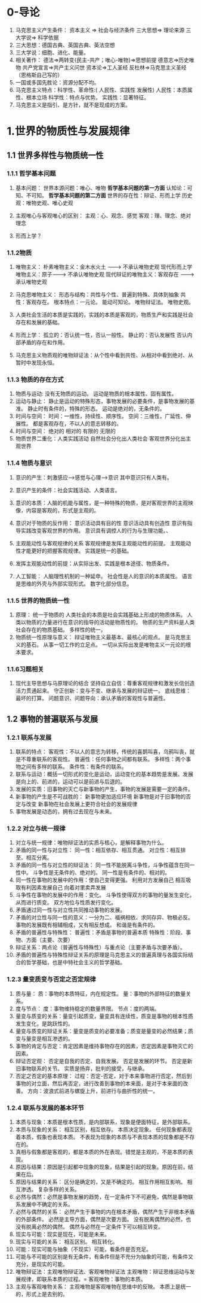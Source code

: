 # 0-导论
1. 马克思主义产生条件：
		资本主义 => 社会与经济条件
		三大思想=> 理论来源
		三大学说=> 科学依据
2. 三大思想：德国古典、英国古典、英法空想
3. 三大学说：细胞、进化、能量。
4. 相关著作：
		德法=>两转变{民主-共产；唯心-唯物}=>思想前提
		德意志=>历史唯物
		共产党宣言=>共产主义问世
		资本论=>工人圣经
		反杜林=>马克思主义圣经（恩格斯自己写的）
5. 一国或多国先胜论：资源分配不均。
6. 马克思主义特点：科学性、革命性:( 人民性、实践性 发展性)
		人民性：本质属性、根本立场
		科学性：特点与优势。
		实践性：显著特征。
7. 马克思主义是指引、是方针，就不是现成的方案。

# 1.世界的物质性与发展规律

## 1.1 世界多样性与物质统一性

### 1.1.1 哲学基本问题
1. 基本问题：
	世界本源问题：唯心、唯物   **哲学基本问题的第一方面**
	认知论：可知、不可知。        **哲学基本问题的第二方面**
	世界的存在性：辩证、形而上学
	历史观：唯物史观、唯心史观

2. 主观唯心与客观唯心的区别：
	主观：心、观念、感觉
	客观：理、理念、绝对理念

3. 形而上学？

### 1.1.2物质

1. 唯物主义：
	朴素唯物主义：金木水火土 ---> 不承认唯物史观
	现代形而上学唯物主义：原子---> 不承认唯物史观
	现代辩证的唯物主义：客观存在 ---> 承认唯物史观

2. 马克思唯物主义：
	形态与结构：共性与个性、普遍到特殊、具体到抽象
	共性：客观存在。
	根本特点：一元论。
	能动可知论。
	唯物辩证法。
	唯物史观。
3. 人类社会生活的本质是实践的，实践的本质是客观的，物质生产和实践是社会存在和发展的基础。
4. 形而上学：
	孤立的：否认统一性，否认一般性。
	静止的：否认发展性
	否认内部矛盾的存在和作用。
5. 马克思主义物质观的唯物辩证法：从个性中看到共性、从相对中看到绝对、从暂时中发现永恒。
### 1.1.3 物质的存在方式

1. 物质与运动:
	没有无物质的运动。
	运动是物质的根本属性、固有属性。
2. 运动与静止：
	静止是运动的特殊形态，事物发展的必要条件，是事物发展的基准。
	静止时有条件的，特殊的形态。
	运动是绝对的，无条件的。
3. 时间与空间：
	时间：一维性，持续性、顺序性。
	空间：三维性，广延性、伸展性。
	都是客观存在，不以人的意志转移的。
4. 时间与空间：
	绝对的
	相对的
	有限的
	无限的
5. 物质世界二重化：人类实践活动
	自然社会分化出人类社会
	客观世界分化出主观世界

### 1.1.4 物质与意识

1. 意识的产生：刺激感应-->感觉与心理-->意识
	其中意识只有人类有。

2. 意识产生的条件：社会实践活动、人类语言。
3. 意识的本质：人脑的机能与属性，是一种特殊的物质，是对客观世界的主观映像，内容是客观的，形式是主观的。
4. 意识对于物质的反作用：
	意识活动具有目的性
	意识活动具有创造性
	意识有指导实践改变客观世界的作用。
	意识具有调控人的行为与生理功能。、
5. 主观能动性与客观规律的关系
   客观规律是发挥主观能动性的前提。
   主观能动性才能更好的把握客观规律。
   实践是统一的基础。
6. 发挥主观能动性的前提：从实际出发、实践是根本途径、物质条件。
8. 人工智能：
	人脑理性机制的一种延申。
	社会性是人的意识的本质属性。
	语言是思维的外壳与外部实现形式。
	数字化部分信息。
### 1.1.5 世界的物质统一性

1. 原理：
	统一于物质的
	人类社会的本质是社会实践基础上形成的物质体系。
	人类以物质的力量进行在意识的指导的活动是物质性的。
	物质的生产资料是人类社会存在的物质基础。
	多样性的统一。
2. 物质统一性原理与意义：
   辩证唯物主义最基本、最核心的观点。
   是马克思主义的基石。
   从事一切工作的立足点。
   一切从实际出发是唯物主义一元论的根本要求。

### 1.1.6习题相关

1. 现代主导思想与马原理论的结合
	坚持自立自信：尊重客观规律和激发长信创造活力贯通起来。
	守正创新：变与不变、继承与发展的辩证统一。
	底线思维：最坏的打算。
	问题意识、问题导向：承认矛盾的客观性与普遍性。

## 1.2 事物的普遍联系与发展

### 1.2.1 联系与发展

1. 联系的特点：
	客观性：不以人的意志为转移，传统的喜鹊叫喜，乌鸦叫丧，就是不尊重联系的客观性。
	普遍性：任何事物之间都有联系。
	多样性：两个事物之间有多样的联系。
	条件性：有条件的联系。
2. 联系与运动：概括一切形式的变化是运动，运动变化的基本趋势是发展。发展是向上的、前进的，运动可以是前进与后退的。
3. 发展的实质：旧事物的灭亡与新事物的产生，事物的发展是需要一定的条件。
4. 新事物的产生是不可战胜的：
	新事物更加适应环境
	新事物是对于旧事物的否定与改变
	新事物在社会发展上更符合社会的发展规律
5. 事物发展是动态的，拥有过去现在与未来。

### 1.2.2 对立与统一规律

1. 对立与统一规律：唯物辩证法的实质与核心，是解释事物为什么。
2. 矛盾的同一性与对立性：
	同一性：相互依存、相互贯通。
	对立性：相互排至、相互分离。
3. 矛盾的同一性与对立性的辩证法：
	同一性不能脱离斗争性，斗争性蕴含在同一性中。
	斗争性是无条件的、绝对的。
	同一性是有条件的、相对的。
4. 同一性在事物的发展中的作用：使自己变得更强。
	利用对方发展自己
	相互吸取有利因素发展自己
	向着对里卖弄发展
5. 斗争性在事物的发展中的作用：变化。
	斗争性使得双方的事物的量发生变化，从而进行质变。
	双方地位与性质发行变化。
6. 矛盾通过同一性与对立性共同推动事物的发展。
7. 矛盾的对立性与同一性的意义：一分为二、福祸相依、求同存异、物极必反。
	事物的发展既有相辅相成，又有相反想成。
	和谐是有条件的。
8. 矛盾的普遍性与特殊性：
	普遍性：矛盾是事物的普遍本质
	特殊性：阶段、事物、方面（主要、次要）
9. 辩证关系：两点论（普遍性与特殊性）与重点论（主要矛盾与次要矛盾）。
10. 矛盾的普遍性与特殊性辩证关系的原理是马克思主义的普遍真理与各国实际结合的哲学基础，也是中特社会主义的哲学基础。

### 1.2.3 量变质变与否定之否定规律

1. 质与量：
	质：事物的本质特征，内在规定性。
	量：事物的外部特征的数量关系。
2. 度与节点：
	度：事物维持稳定的数量界限。
	节点：度的两端。
3. 量变与质变的关系：量变引起质变，量变具有连续性，质变是事物的根本性质发生变化，是跳跃性的。
4. 量变与质变的辩证关系：量变是质变的必要准备；质变是量变的必然结果；质变与量变是相互渗透的。
5. 事物的肯定与否定：肯定因素是维持事物存在的因素，否定因素是事物灭亡的因素。
6. 辩证否定观：
	否定是自我的否定、自我发展。
	否定是发展的环节。
	否定是新旧事物联系的关节。
	实质是扬弃，批判的接受，与继承。
7. 否定之否定的基本原理：
	过程：否定-否定，对于本来事物进行否定，然后到事物的对立面，然后再否定，进行改善到事物的本来面，是对于本来面的改善。
	方向：波浪式前进与螺旋上升，前进行与曲折性的统一。

### 1.2.4 联系与发展的基本环节

1. 本质与现象：本质是根本性质，是内部联系，现象是便面特征，是外部联系。
2. 本质与现象的关系：
	相互区别，相互依存。
	本质决定现象。
	任何现象都表现着本质，假象也表现本质。
	不表现为现象的本质与不表现本质的现象都是不存在的。
3. 真相与假象都是客观的，都是本质的外在表现。错觉是主观的，不是本质的表现。
4. 原因与结果：原因是引起都中现象的现象，结果是引起的现象。原因在前，结果在后。
5. 原因与结果的关系：
	区分是确定的，又是不确定的。
	相互作用相互影响。
	相互渗透。
	复杂多样的关系。
7. 必然与偶然：必然是事物发展的趋势，在一定条件下不可避免，偶然是事物联系发展中不确定的关系。
8. 必然与偶然的关系：
	必然产生于事物的内在根本矛盾，偶然产生于非根本矛盾的外部条件。
	必然是主导方面，偶然是次要方面。
	没有脱离偶然的必然，也没有脱离必然的偶然。
	偶然与必然在一定条件下可以相互转变。
9. 现实与可能：现实是现在，可能是未来。
10. 现实与可能的关系：
	相互区别。
	相互转化。
11. 可能：现实可能与抽象（不现实）可能，看条件是否充足。
12. 可能与不可能的区别是有无条件，有条件但是不充分为抽象的可能，有条件又充分，是现实的可能。
13. 唯物辩证法：主观唯物辩证法、客观唯物辩证法
	主观唯物：辩证思维运动与发展规律，即联系本质的过程。=
	客观唯物：事物的本质。
14. 主观与客观唯物关系：
	主观唯物是客观唯物在思维中的反映。
	本质上是统一的，形式上是去别的。